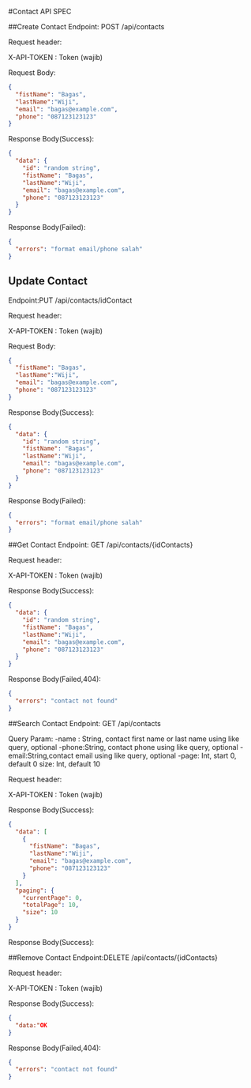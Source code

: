 #Contact API SPEC

##Create Contact
Endpoint: POST /api/contacts

Request header:

X-API-TOKEN : Token (wajib)

Request Body:
```json
{
  "fistName": "Bagas",
  "lastName":"Wiji",
  "email": "bagas@example.com",
  "phone": "087123123123"
}
```

Response Body(Success):
```json
{
  "data": {
    "id": "random string",
    "fistName": "Bagas",
    "lastName":"Wiji",
    "email": "bagas@example.com",
    "phone": "087123123123"
  }
}
```

Response Body(Failed):
```json
{
  "errors": "format email/phone salah"
}
```

## Update Contact
Endpoint:PUT /api/contacts/idContact

Request header:

X-API-TOKEN : Token (wajib)

Request Body:
```json
{
  "fistName": "Bagas",
  "lastName":"Wiji",
  "email": "bagas@example.com",
  "phone": "087123123123"
}
```

Response Body(Success):
```json
{
  "data": {
    "id": "random string",
    "fistName": "Bagas",
    "lastName":"Wiji",
    "email": "bagas@example.com",
    "phone": "087123123123"
  }
}
```

Response Body(Failed):
```json
{
  "errors": "format email/phone salah"
}
```

##Get Contact
Endpoint: GET /api/contacts/{idContacts}

Request header:

X-API-TOKEN : Token (wajib)

Response Body(Success):
```json
{
  "data": {
    "id": "random string",
    "fistName": "Bagas",
    "lastName":"Wiji",
    "email": "bagas@example.com",
    "phone": "087123123123"
  }
}
```

Response Body(Failed,404):
```json
{
  "errors": "contact not found"
}
```

##Search Contact
Endpoint: GET /api/contacts

Query Param:
-name : String, contact first name or last name using like query, optional
-phone:String, contact phone using like query, optional
-email:String,contact email using like query, optional
-page: Int, start 0, default 0
size: Int, default 10

Request header:

X-API-TOKEN : Token (wajib)

Response Body(Success):
```json
{
  "data": [
    {
      "fistName": "Bagas",
      "lastName":"Wiji",
      "email": "bagas@example.com",
      "phone": "087123123123"
    }
  ],
  "paging": {
    "currentPage": 0,
    "totalPage": 10,
    "size": 10
  }
}
```

Response Body(Success):

##Remove Contact
Endpoint:DELETE /api/contacts/{idContacts}

Request header:

X-API-TOKEN : Token (wajib)

Response Body(Success):
```json
{
  "data:"OK
}
```

Response Body(Failed,404):
```json
{
  "errors": "contact not found"
}
```